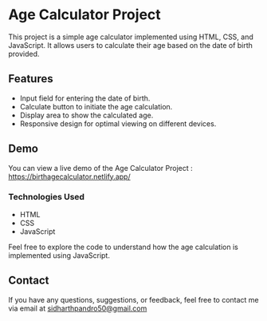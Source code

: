 # Age Calculator Project
This project is a simple age calculator implemented using HTML, CSS, and JavaScript. It allows users to calculate their age based on the date of birth provided.

## Features

- Input field for entering the date of birth.
- Calculate button to initiate the age calculation.
- Display area to show the calculated age.
- Responsive design for optimal viewing on different devices.

## Demo
You can view a live demo of the Age Calculator Project : https://birthagecalculator.netlify.app/

### Technologies Used
- HTML
- CSS
- JavaScript

Feel free to explore the code to understand how the age calculation is implemented using JavaScript.

## Contact
If you have any questions, suggestions, or feedback, feel free to contact me via email at sidharthpandro50@gmail.com


